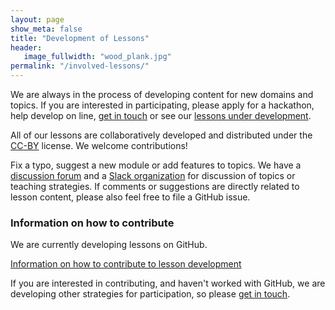 ```yaml
---
layout: page
show_meta: false
title: "Development of Lessons"
header:
   image_fullwidth: "wood_plank.jpg"
permalink: "/involved-lessons/"
---
```


We are always in the process of developing content for new domains and topics.
If you are interested in participating, please apply for a hackathon,
help develop on line, [get in touch](https://carpentries.org/contact/) or see our [lessons under
development](/lessons/#materials-in-early-development).

All of our lessons are collaboratively developed and distributed under the
[CC-BY](https://creativecommons.org/licenses/by/2.0/) license. We welcome
contributions!

Fix a typo, suggest a new module or add features to topics. We have a
[discussion forum](https://carpentries.topicbox.com/) and a [Slack organization](https://swc-slack-invite.herokuapp.com/) for discussion of
topics or teaching strategies. If comments or suggestions are directly
related to lesson content, please also feel free to file a GitHub issue.

### Information on how to contribute

We are currently developing lessons on GitHub.

[Information on how to contribute to lesson development](https://github.com/datacarpentry/lesson-template/blob/gh-pages/CONTRIBUTING.md)

If you are interested in contributing, and haven't worked with GitHub, we are developing other strategies for participation, so please [get in touch](mailto:team@carpentries.org).
